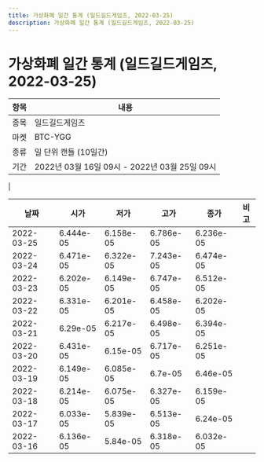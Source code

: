 ```yaml
---
title: 가상화폐 일간 통계 (일드길드게임즈, 2022-03-25)
description: 가상화폐 일간 통계 (일드길드게임즈, 2022-03-25)
---
```


가상화폐 일간 통계 (일드길드게임즈, 2022-03-25)
===

|항목|내용|
|--|--|
|종목|일드길드게임즈|
|마켓|BTC-YGG|
|종류|일 단위 캔들 (10일간)|
|기간|2022년 03월 16일 09시 - 2022년 03월 25일 09시
|

|날짜|시가|저가|고가|종가|비고|
|--|--|--|--|--|--|
|2022-03-25|6.444e-05|6.158e-05|6.786e-05|6.236e-05|    |
|2022-03-24|6.471e-05|6.322e-05|7.243e-05|6.474e-05|    |
|2022-03-23|6.202e-05|6.149e-05|6.747e-05|6.512e-05|    |
|2022-03-22|6.331e-05|6.201e-05|6.458e-05|6.202e-05|    |
|2022-03-21|6.29e-05|6.217e-05|6.498e-05|6.394e-05|    |
|2022-03-20|6.431e-05|6.15e-05|6.717e-05|6.251e-05|    |
|2022-03-19|6.149e-05|6.085e-05|6.7e-05|6.46e-05|    |
|2022-03-18|6.214e-05|6.075e-05|6.327e-05|6.159e-05|    |
|2022-03-17|6.033e-05|5.839e-05|6.513e-05|6.24e-05|    |
|2022-03-16|6.136e-05|5.84e-05|6.318e-05|6.032e-05|    |

